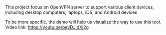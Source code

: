 This project focus on OpenVPN server to support various client devices, including desktop computers, laptops, iOS, and Android devices

To be more specific, the demo will help us visualize the way to use this tool. Video link: https://youtu.be/beyDJldXj2g
